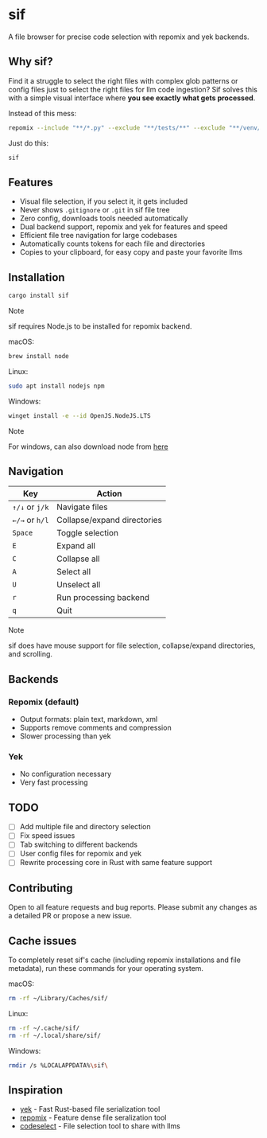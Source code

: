 # sif

A file browser for precise code selection with repomix and yek backends.

## Why sif?

Find it a struggle to select the right files with complex glob patterns or config files just to select the right files for llm code ingestion? Sif solves this with a simple visual interface where **you see exactly what gets processed**.

Instead of this mess:

```bash
repomix --include "**/*.py" --exclude "**/tests/**" --exclude "**/venv/**" --remove-comments --output-format=markdown .
```

Just do this:

```bash
sif
```

## Features

- Visual file selection, if you select it, it gets included
- Never shows `.gitignore` or `.git` in sif file tree
- Zero config, downloads tools needed automatically
- Dual backend support, repomix and yek for features and speed
- Efficient file tree navigation for large codebases
- Automatically counts tokens for each file and directories
- Copies to your clipboard, for easy copy and paste your favorite llms

## Installation

```bash
cargo install sif
```

> [!NOTE]
> sif requires Node.js to be installed for repomix backend.

macOS:

```bash
brew install node
```

Linux:

```bash
sudo apt install nodejs npm
```

Windows:

```bash
winget install -e --id OpenJS.NodeJS.LTS
```

> [!NOTE]
> For windows, can also download node from [here](https://nodejs.org/)

## Navigation

| Key            | Action                      |
| -------------- | --------------------------- |
| `↑/↓` or `j/k` | Navigate files              |
| `←/→` or `h/l` | Collapse/expand directories |
| `Space`        | Toggle selection            |
| `E`            | Expand all                  |
| `C`            | Collapse all                |
| `A`            | Select all                  |
| `U`            | Unselect all                |
| `r`            | Run processing backend      |
| `q`            | Quit                        |

> [!NOTE]
> sif does have mouse support for file selection, collapse/expand directories, and scrolling.

## Backends

### Repomix (default)

- Output formats: plain text, markdown, xml
- Supports remove comments and compression
- Slower processing than yek

### Yek

- No configuration necessary
- Very fast processing

## TODO

- [ ] Add multiple file and directory selection
- [ ] Fix speed issues
- [ ] Tab switching to different backends
- [ ] User config files for repomix and yek
- [ ] Rewrite processing core in Rust with same feature support

## Contributing

Open to all feature requests and bug reports. Please submit any changes as a detailed PR or propose a new issue.

## Cache issues

To completely reset sif's cache (including repomix installations and file metadata), run these commands for your operating system.

macOS:

```bash
rm -rf ~/Library/Caches/sif/
```

Linux:

```bash
rm -rf ~/.cache/sif/
rm -rf ~/.local/share/sif/
```

Windows:

```bash
rmdir /s %LOCALAPPDATA%\sif\
```

## Inspiration

- [yek](https://github.com/bodo-run/yek) - Fast Rust-based file serialization tool
- [repomix](https://github.com/yamadashy/repomix) - Feature dense file seralization tool
- [codeselect](https://github.com/maynetee/codeselect) - File selection tool to share with llms
